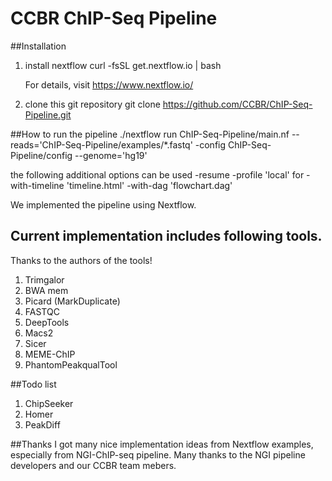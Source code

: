 # CCBR ChIP-Seq Pipeline

##Installation

1. install nextflow
	curl -fsSL get.nextflow.io | bash

	For details, visit https://www.nextflow.io/

2. clone this git repository
	git clone https://github.com/CCBR/ChIP-Seq-Pipeline.git


##How to run the pipeline
	./nextflow run ChIP-Seq-Pipeline/main.nf --reads='ChIP-Seq-Pipeline/examples/*.fastq' -config ChIP-Seq-Pipeline/config --genome='hg19'
	
   the following additional options can be used 
        -resume
        -profile 'local' for 
        -with-timeline 'timeline.html'
	-with-dag 'flowchart.dag'


We implemented the pipeline using Nextflow.


## Current implementation includes following tools.
Thanks to the authors of the tools!

1. Trimgalor
2. BWA mem
3. Picard (MarkDuplicate)
4. FASTQC
5. DeepTools
6. Macs2
7. Sicer
8. MEME-ChIP
9. PhantomPeakqualTool


##Todo list

1. ChipSeeker
2. Homer
3. PeakDiff

##Thanks
I got many nice implementation ideas from Nextflow examples, especially from NGI-ChIP-seq pipeline.
Many thanks to the NGI pipeline developers and our CCBR team mebers.

